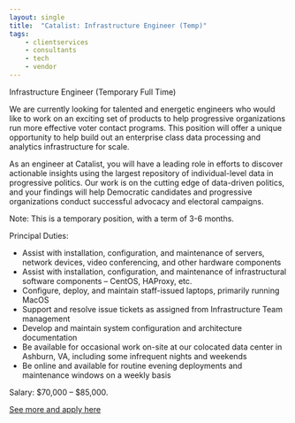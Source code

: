 ```yaml
---
layout: single
title:  "Catalist: Infrastructure Engineer (Temp)"
tags: 
    - clientservices
    - consultants
    - tech
    - vendor
---
```


Infrastructure Engineer (Temporary Full Time)

We are currently looking for talented and energetic engineers who would like to work on an exciting set of products to help progressive organizations run more effective voter contact programs. This position will offer a unique opportunity to help build out an enterprise class data processing and analytics infrastructure for scale. 

As an engineer at Catalist, you will have a leading role in efforts to discover actionable insights using the largest repository of individual-level data in progressive politics. Our work is on the cutting edge of data-driven politics, and your findings will help Democratic candidates and progressive organizations conduct successful advocacy and electoral campaigns.

Note: This is a temporary position, with a term of 3-6 months.


Principal Duties:
* Assist with installation, configuration, and maintenance of servers, network devices, video conferencing, and other hardware components
* Assist with installation, configuration, and maintenance of infrastructural software components – CentOS, HAProxy, etc.
* Configure, deploy, and maintain staff-issued laptops, primarily running MacOS
* Support and resolve issue tickets as assigned from Infrastructure Team management
* Develop and maintain system configuration and architecture documentation
* Be available for occasional work on-site at our colocated data center in Ashburn, VA, including some infrequent nights and weekends
* Be online and available for routine evening deployments and maintenance windows on a weekly basis


Salary:  $70,000 – $85,000.


[See more and apply here](https://www.catalist.us/about/careers/infrastructure-engineer-tft)
